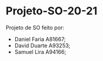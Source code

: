# Projeto-SO-20-21
Projeto de SO feito por: 
- Daniel Faria A81667; 
- David Duarte A93253; 
- Samuel Lira A94166;
